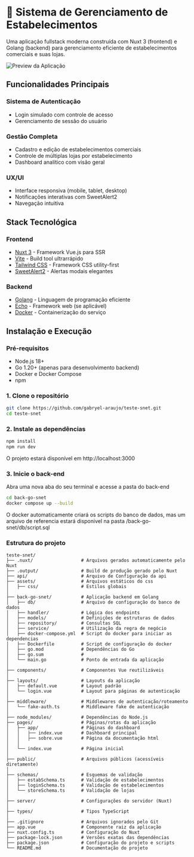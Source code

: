# 🏢 Sistema de Gerenciamento de Estabelecimentos

Uma aplicação fullstack moderna construída com Nuxt 3 (frontend) e Golang (backend) para gerenciamento eficiente de estabelecimentos comerciais e suas lojas.

![Preview da Aplicação](https://ugbhukqlrkepsngmllhv.supabase.co/storage/v1/object/public/imgs//Screen%20Shot%202025-06-20%20at%2016.49.02.png)

## Funcionalidades Principais

### Sistema de Autenticação

- Login simulado com controle de acesso
- Gerenciamento de sessão do usuário

### Gestão Completa

- Cadastro e edição de estabelecimentos comerciais
- Controle de múltiplas lojas por estabelecimento
- Dashboard analítico com visão geral

### UX/UI

- Interface responsiva (mobile, tablet, desktop)
- Notificações interativas com SweetAlert2
- Navegação intuitiva

## Stack Tecnológica

### Frontend

- [Nuxt 3](https://nuxt.com) - Framework Vue.js para SSR
- [Vite](https://vitejs.dev/) - Build tool ultrarrápido
- [Tailwind CSS](https://tailwindcss.com) - Framework CSS utility-first
- [SweetAlert2](https://sweetalert2.github.io) - Alertas modais elegantes

### Backend

- [Golang](https://go.dev) - Linguagem de programação eficiente
- [Echo](https://echo.labstack.com) - Framework web (se aplicável)
- [Docker](https://www.docker.com) - Containerização do serviço

## Instalação e Execução

### Pré-requisitos

- Node.js 18+
- Go 1.20+ (apenas para desenvolvimento backend)
- Docker e Docker Compose
- npm

### 1. Clone o repositório

```bash
git clone https://github.com/gabryel-araujo/teste-snet.git
cd teste-snet
```

### 2. Instale as dependências

```bash
npm install
npm run dev
```

O projeto estará disponível em http://localhost:3000

### 3. Inicie o back-end

Abra uma nova aba do seu terminal e acesse a pasta do back-end

```bash
cd back-go-snet
docker compose up --build
```

O docker automaticamente criará os scripts do banco de dados, mas um arquivo de referencia estará disponivel na pasta /back-go-snet/db/script.sql

### Estrutura do projeto

```
teste-snet/
├── .nuxt/                  # Arquivos gerados automaticamente pelo Nuxt
├── .output/                # Build de produção gerado pelo Nuxt
├── api/                    # Arquivo de Configuração da api
├── assets/                 # Arquivos estáticos do css
│   ├── css/                # Estilos globais
│
├── back-go-snet/           # Aplicação backend em Golang
│   ├── db/                 # Arquivo de configuração do banco de dados
│   ├── handler/            # Lógica dos endpoints
│   ├── models/             # Definições de estruturas de dados
│   ├── repository/         # Consultas SQL
│   ├── service/            # Utilização da regra de negócio
│   ├── docker-compose.yml  # Script do docker para iniciar as dependencias
│   ├── Dockerfile          # Script de configuração do docker
│   ├── go.mod              # Dependências do Go
│   ├── go.sum              #
│   └── main.go             # Ponto de entrada da aplicação
│
├── components/             # Componentes Vue reutilizáveis
│
├── layouts/                # Layouts da aplicação
│   ├── default.vue         # Layout padrão
│   └── login.vue           # Layout para páginas de autenticação
│
├── middleware/             # Middlewares de autenticação/roteamento
│   └── fake-auth.ts        # Middleware fake de autenticação
│
├── node_modules/           # Dependências do Node.js
├── pages/                  # Páginas/rotas da aplicação
│   ├── app/                # Páginas do dashboard
│   │   ├── index.vue       # Dashboard principal
│   │   ├── sobre.vue       # Página da documentação html
│   │
│   └── index.vue           # Página inicial
│
├── public/                 # Arquivos públicos (acessíveis diretamente)
│
├── schemas/                # Esquemas de validação
│   ├── estabSchema.ts      # Validação de estabelecimentos
│   ├── loginSchema.ts      # Validação de estabelecimentos
│   └── storeSchema.ts      # Validação de lojas
│
├── server/                 # Configurações do servidor (Nuxt)
│
├── types/                  # Tipos TypeScript
│
├── .gitignore              # Arquivos ignorados pelo Git
├── app.vue                 # Componente raiz da aplicação
├── nuxt.config.ts          # Configuração do Nuxt
├── package-lock.json       # Versões exatas das dependências
├── package.json            # Configuração do projeto e scripts
└── README.md               # Documentação do projeto
```
